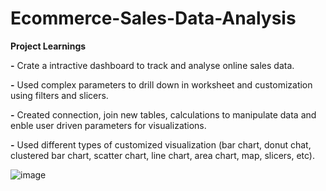 # Ecommerce-Sales-Data-Analysis

**Project Learnings**

**-** Crate a intractive dashboard to track and analyse online sales data. 

**-** Used complex parameters to drill down in worksheet and customization using filters and slicers.

**-** Created connection, join new tables, calculations to manipulate data and enble user driven parameters for visualizations.

**-** Used different types of customized visualization (bar chart, donut chat, clustered bar chart, scatter chart, line chart, area chart, map, slicers, etc).

![image](https://github.com/user-attachments/assets/d71fd7bf-33e5-4383-a596-e5dc067eb24a)

